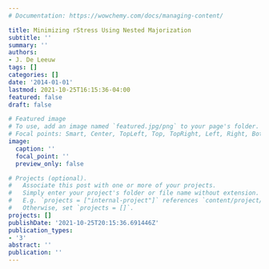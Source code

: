 ```yaml
---
# Documentation: https://wowchemy.com/docs/managing-content/

title: Minimizing rStress Using Nested Majorization
subtitle: ''
summary: ''
authors:
- J. De Leeuw
tags: []
categories: []
date: '2014-01-01'
lastmod: 2021-10-25T16:15:36-04:00
featured: false
draft: false

# Featured image
# To use, add an image named `featured.jpg/png` to your page's folder.
# Focal points: Smart, Center, TopLeft, Top, TopRight, Left, Right, BottomLeft, Bottom, BottomRight.
image:
  caption: ''
  focal_point: ''
  preview_only: false

# Projects (optional).
#   Associate this post with one or more of your projects.
#   Simply enter your project's folder or file name without extension.
#   E.g. `projects = ["internal-project"]` references `content/project/deep-learning/index.md`.
#   Otherwise, set `projects = []`.
projects: []
publishDate: '2021-10-25T20:15:36.691446Z'
publication_types:
- '3'
abstract: ''
publication: ''
---
```

